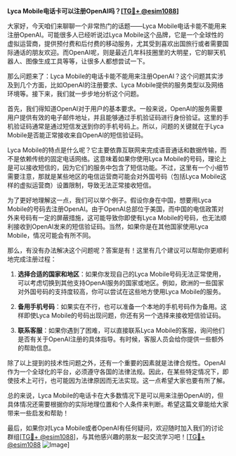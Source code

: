 **Lyca Mobile电话卡可以注册OpenAI吗？[[TG💪+ @esim1088](https://t.me/s/esim1088)]**

大家好，今天咱们来聊聊一个非常热门的话题——Lyca Mobile电话卡能不能用来注册OpenAI。可能很多人已经听说过Lyca Mobile这个品牌，它是一个全球性的虚拟运营商，提供预付费和后付费的移动服务，尤其受到喜欢出国旅行或者需要国际通话的朋友欢迎。而OpenAI呢，则是最近几年科技圈里的大明星，它的聊天机器人、图像生成工具等等，让很多人都想尝试一下。

那么问题来了：Lyca Mobile的电话卡能不能用来注册OpenAI？这个问题其实涉及到几个方面，比如OpenAI的注册要求、Lyca Mobile提供的服务类型以及网络环境等。接下来，我们就一步步地分析这个问题。

首先，我们得知道OpenAI对于用户的基本要求。一般来说，OpenAI的服务需要用户提供有效的电子邮件地址，并且能够通过手机验证码进行身份验证。这里的手机验证码通常是通过短信发送到你的手机号码上。所以，问题的关键就在于Lyca Mobile是否能正常接收来自OpenAI的短信验证码。

Lyca Mobile的特点是什么呢？它主要依靠互联网来完成语音通话和数据传输，而不是依赖传统的固定电话网络。这意味着如果你使用Lyca Mobile的号码，理论上是可以接收短信的，因为它们的服务中包含了短信功能。不过，这里有一个小细节需要注意，那就是某些地区的电信运营商可能会对外国号码（包括Lyca Mobile这样的虚拟运营商）设置限制，导致无法正常接收短信。

为了更好地理解这一点，我们可以举个例子。假设你身在中国，想要用Lyca Mobile的号码去注册OpenAI。由于OpenAI总部位于美国，而中国的电信政策对外来号码有一定的屏蔽措施，这可能导致你即使有Lyca Mobile的号码，也无法顺利接收到OpenAI发来的短信验证码。当然，如果你是在其他国家使用Lyca Mobile，情况可能会有所不同。

那么，有没有办法解决这个问题呢？答案是有！这里有几个建议可以帮助你更顺利地完成注册过程：

1. **选择合适的国家和地区**：如果你发现自己的Lyca Mobile号码无法正常使用，可以考虑切换到其他支持OpenAI服务的国家或地区。例如，欧洲的一些国家对外国号码的支持度较高，你可以尝试在这些地方使用Lyca Mobile的服务。

2. **备用手机号码**：如果实在不行，也可以准备一个本地的手机号码作为备用。这样即使Lyca Mobile的号码出现问题，你还有另一个选择来接收短信验证码。

3. **联系客服**：如果你遇到了困难，可以直接联系Lyca Mobile的客服，询问他们是否有关于OpenAI注册的具体指导。有时候，客服人员会给你提供一些额外的帮助信息。

除了以上提到的技术性问题之外，还有一个重要的因素就是法律合规性。OpenAI作为一个全球化的平台，必须遵守各国的法律法规。因此，在某些特定情况下，即使技术上可行，也可能因为法律原因而无法实现。这一点希望大家也要有所了解。

总的来说，Lyca Mobile的电话卡在大多数情况下是可以用来注册OpenAI的，但具体情况还需要根据你的实际地理位置和个人条件来判断。希望这篇文章能给大家带来一些启发和帮助！

最后，如果你对Lyca Mobile或者OpenAI有任何疑问，欢迎随时加入我们的讨论群组[[TG💪+ @esim1088](https://t.me/s/esim1088)]，与其他感兴趣的朋友一起交流学习吧！[[TG💪+ @esim1088](https://t.me/s/esim1088) ![Image](https://i.postimg.cc/4NQfJmqS/Snipaste-2025-05-13-00-14-12.png)]